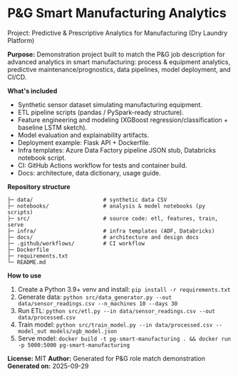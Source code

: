 # P&G Smart Manufacturing Analytics
Project: Predictive & Prescriptive Analytics for Manufacturing (Dry Laundry Platform)

**Purpose:** Demonstration project built to match the P&G job description for advanced analytics in smart manufacturing: process & equipment analytics, predictive maintenance/prognostics, data pipelines, model deployment, and CI/CD.

**What's included**
- Synthetic sensor dataset simulating manufacturing equipment.
- ETL pipeline scripts (pandas / PySpark-ready structure).
- Feature engineering and modeling (XGBoost regression/classification + baseline LSTM sketch).
- Model evaluation and explainability artifacts.
- Deployment example: Flask API + Dockerfile.
- Infra templates: Azure Data Factory pipeline JSON stub, Databricks notebook script.
- CI: GitHub Actions workflow for tests and container build.
- Docs: architecture, data dictionary, usage guide.

**Repository structure**
```
├─ data/                      # synthetic data CSV
├─ notebooks/                 # analysis & model notebooks (py scripts)
├─ src/                       # source code: etl, features, train, serve
├─ infra/                     # infra templates (ADF, Databricks)
├─ docs/                      # architecture and design docs
├─ .github/workflows/         # CI workflow
├─ Dockerfile
├─ requirements.txt
└─ README.md
```

**How to use**
1. Create a Python 3.9+ venv and install: `pip install -r requirements.txt`
2. Generate data: `python src/data_generator.py --out data/sensor_readings.csv --n_machines 10 --days 30`
3. Run ETL: `python src/etl.py --in data/sensor_readings.csv --out data/processed.csv`
4. Train model: `python src/train_model.py --in data/processed.csv --model_out models/xgb_model.json`
5. Serve model: `docker build -t pg-smart-manufacturing . && docker run -p 5000:5000 pg-smart-manufacturing`

**License:** MIT
**Author:** Generated for P&G role match demonstration
**Generated on:** 2025-09-29
